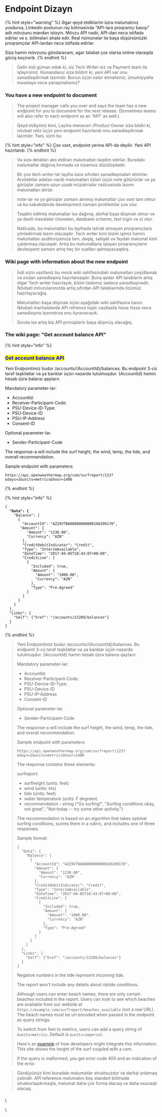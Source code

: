 # Endpoint Dizayn

>

{% hint style="warning" %}
Əgər qeyd etdiklərim üzrə məlumatınız yoxdursa, Linkedin postunun rəy bölməsində "API-lara proqramçı baxışı" adlı mövzunu məndən istəyin. Mövzu API nədir, API-dan necə istifadə edirlər və s. bölmələri əhatə edir. Real nümunələr ilə başa düşürsünüzki proqramçılar API-lardan necə istifadə edirlər.

Sizə həmin mövzunu göndərəcəm, əgər tələbat çox olarsa online olaraqda görüş keçirərik.
{% endhint %}

> Gəlin indi güman edək ki, siz Tech Writer-siz və Payment team ilə işləyirsiniz. Komandanız sizə bildirir ki, yeni API var onu sənədləşdirmək lazımdır. Bunun üçün nələr etməlisiniz, ümumiyyətlə məsələyə necə yanaşmalısınız?&#x20;

### You have a new endpoint to document

> The project manager calls you over and says the team has a new endpoint for you to document for the next release. (Sometimes teams will also refer to each endpoint as an “API” as well.)

> Qeyd etdiyimiz kimi, Layihə meneceri /Product Owner sizə bildiri ki, növbəti reliz üçün yeni endpoint hazırlanıb onu sənədləşdirmək lazımdır. Yəni, sizin bu&#x20;

{% hint style="info" %}
Çox vaxt, endpoint yerinə API-da deyilir. Yeni API hazırlanıb.
{% endhint %}

> Və sizə detalları əks etdirən məlumatları təqdim edirlər. Buradakı məlumatlar dağınıq formada və nizamsız düzülüşdədir.
>
> Bir çox tech writer-lər layihə üzrə sıfırdan sənədləşmələri etmirlər. Arxitektlər adətən vacib məlumatları özləri üçün note götürürlər və ya görüşlər zamanı uzun uzadı müzakriələr nəticəsində lazımı məlumatları alırlar.
>
> note-lar və ya görüşlər zamanı alınmış məlumatlar çox vaxt tam olmur və bu səbəbdəndə development zamanı problemlər çox olur.&#x20;
>
> Təqdim edilmiş məlumatlar isə dağınıq, dərhal başa düşmək olmur və ya daxili məsələlər (məsələn, database scheme, test login və s) olur.
>
> Nəticədə, bu məlumatları bu layihədə iştirak etməyən proqramçılara yönlədirmək lazım olacaqdır. Tech writer kimi bizim işimiz həmin məlumatları auditoriyamıza tam, dəqiq, səliqəli və faydalı məlumat kimi çatdırmaq olacaqıdr. Artıq bu məlumatlarla işləyən proqramçıların devleopent zamanı artıq heç bir sualları qalmayacaqdırş.

### Wiki page with information about the new endpoint

> İndi sizin vəzifəniz bu mock wiki səhifəsindəki məlumatları çeşidləmək və ondan sənədləşmə hazırlamaqdır. Buna qədər API tələblərin artıq digər Tech writer hazırlayıb, bizim taskımız sadəcə sənədləşmədir. Növbəti mövzularımızda artıq sıfırdan API tələblərində özümüz hazırlayacağıq.&#x20;
>
> Məlumatları başa düşmək üçün aşağıdakı wiki səhifəsinə baxın. Növbəti mərhələlərdə APı refrence topic vasitəsilə hissə hissə necə sənədləşmə lazımdırsa onu öyrənəcəyik.
>
> Sonda isə artıq biz API prinsiplərin başa düşmüş olacağıq.

### The wiki page: "Get account balance API"

{% hint style="info" %}
### <mark style="color:blue;">Get account balance API</mark>

Yeni Endpointimiz budur   /accounts/{AccountId}/balances. Bu endpoint 3-cü tərəf təşkilatlar və ya banklar üçün nəzərdə tutulmuşdur. {AccountId} həmin hesab üzrə balansı qaytarır.

Mandatory parameter-lər:

* AccountId:&#x20;
* Receiver-Participant-Code:&#x20;
* PSU-Device-ID-Type:&#x20;
* PSU-Device-ID
* PSU-IP-Address
* Consent-ID

Optional parameter-lər.

* Sender-Participant-Code

The response-a  will include the surf height, the wind, temp, the tide, and overall recommendation.

Sample endpoint with parameters:

```
https://api.openweathermap.org/com/surfreport/123?&days=2&units=metrics&hour=1400
```
{% endhint %}

{% hint style="info" %}
<pre><code>{
<strong>  "Data": {
</strong>    "Balance": [
      {
        "AccountId": "AZ29VTBA00000000000160209170",
       "Amount": {
          "Amount": "1230.00",
          "Currency": "AZN"
        },
        "CreditDebitIndicator": "Credit",
        "Type": "InterimAvailable",
        "DateTime": "2017-04-05T10:43:07+00:00",
        "CreditLine": [
          {
            "Included": true,
            "Amount": {
              "Amount": "1000.00",
              "Currency": "AZN"
            },
            "Type": "Pre-Agreed"
          }
        ]
      }
    ]
  },
  "Links": {
    "Self": {"href": "/accounts/22289/balances"}
  }
}</code></pre>
{% endhint %}

>
>
> Yeni Endpointimiz budur   /accounts/{AccountId}/balances. Bu endpoint 3-cü tərəf təşkilatlar və ya banklar üçün nəzərdə tutulmuşdur. {AccountId} həmin hesab üzrə balansı qaytarır.
>
> Mandatory parameter-lər:
>
> * AccountId:&#x20;
> * Receiver-Participant-Code:&#x20;
> * PSU-Device-ID-Type:&#x20;
> * PSU-Device-ID
> * PSU-IP-Address
> * Consent-ID
>
> Optional parameter-lər.
>
> * Sender-Participant-Code
>
> The response-a  will include the surf height, the wind, temp, the tide, and overall recommendation.
>
> Sample endpoint with parameters:
>
> ```
> https://api.openweathermap.org/com/surfreport/123?&days=2&units=metrics&hour=1400
> ```
>
> The response contains these elements:
>
> surfreport:
>
> * surfheight (units: feet)
> * wind (units: kts)
> * tide (units: feet)
> * water temperature (units: F degrees)
> * recommendation - string ("Go surfing!", "Surfing conditions okay, not great", "Not today -- try some other activity.")
>
> The recommendation is based on an algorithm that takes optimal surfing conditions, scores them in a rubric, and includes one of three responses.
>
> Sample format:
>
> ```
> {
>   "Data": {
>     "Balance": [
>       {
>         "AccountId": "AZ29VTBA00000000000160209170",
>         "Amount": {
>           "Amount": "1230.00",
>           "Currency": "AZN"
>         },
>         "CreditDebitIndicator": "Credit",
>         "Type": "InterimAvailable",
>         "DateTime": "2017-04-05T10:43:07+00:00",
>         "CreditLine": [
>           {
>             "Included": true,
>             "Amount": {
>               "Amount": "1000.00",
>               "Currency": "AZN"
>             },
>             "Type": "Pre-Agreed"
>           }
>         ]
>       }
>     ]
>   },
>   "Links": {
>     "Self": {"href": "/accounts/22289/balances"}
>   }
> }
> ```
>
> Negative numbers in the tide represent incoming tide.
>
> The report won't include any details about riptide conditions.
>
> Although users can enter beach names, there are only certain beaches included in the report. Users can look to see which beaches are available from our website at `https://example.com/surfreport/beaches_available` (not a real URL). The beach names must be url encoded when passed in the endpoint as query strings.
>
> To switch from feet to metrics, users can add a query string of `&units=metrics`. Default is `&units=imperial`.
>
> Here's an [example](https://www.surfline.com/surf-report/south-beach-ca-northern-california\_5088/) of how developers might integrate this information. This site shows the height of the surf coupled with a cam.
>
> If the query is malformed, you get error code 400 and an indication of the error.

> Gördüyünüz kimi buradakı məlumatlar struktsuzdur və dərhal anlamaq çətindir. API reference məlumatını beş standart bölmədə strukturlaşdırmaqla, məlumat daha çox forma alacaq və daha oxunaqlı olacaq.

###



\


\
